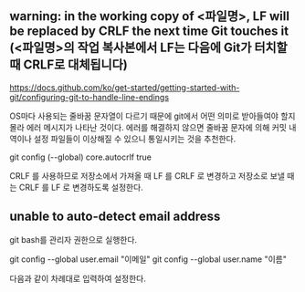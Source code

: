 ## warning: in the working copy of <파일명>, LF will be replaced by CRLF the next time Git touches it (<파일명>의 작업 복사본에서 LF는 다음에 Git가 터치할 때 CRLF로 대체됩니다)

https://docs.github.com/ko/get-started/getting-started-with-git/configuring-git-to-handle-line-endings

OS마다 사용되는 줄바꿈 문자열이 다르기 때문에 git에서 어떤 의미로 받아들여야 할지 몰라 에러 메시지가 나타난 것이다.
에러를 해결하지 않으면 줄바꿈 문자에 의해 커밋 내역이나 설정 파일들이 이상해질 수 있으니 통일시키는 것을 추천한다.

git config (--global) core.autocrlf true

CRLF 를 사용하므로 저장소에서 가져올 때 LF 를 CRLF 로 변경하고 저장소로 보낼 때는 CRLF 를 LF 로 변경하도록 설정한다.

## unable to auto-detect email address

git bash를 관리자 권한으로 실행한다.

git config --global user.email "이메일"
git config --global user.name "이름"

다음과 같이 차례대로 입력하여 설정한다.
